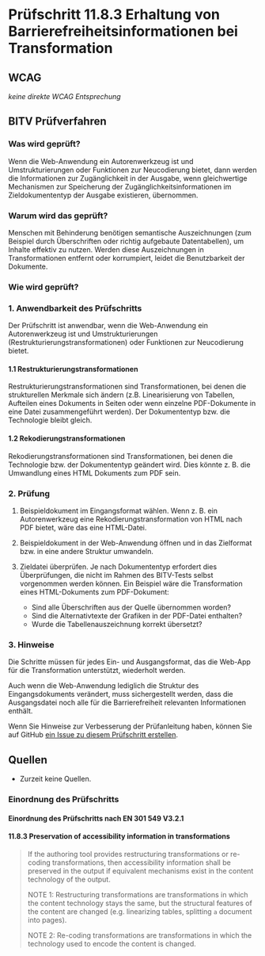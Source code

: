 # Prüfschritt 11.8.3 Erhaltung von Barrierefreiheitsinformationen bei Transformation

## WCAG

_keine direkte WCAG Entsprechung_

## BITV Prüfverfahren

### Was wird geprüft?

Wenn die Web-Anwendung ein Autorenwerkzeug ist und Umstrukturierungen oder Funktionen zur Neucodierung bietet, dann werden die Informationen zur Zugänglichkeit in der Ausgabe, wenn gleichwertige Mechanismen zur Speicherung der Zugänglichkeitsinformationen im Zieldokumententyp der Ausgabe existieren, übernommen.

### Warum wird das geprüft?

Menschen mit Behinderung benötigen semantische Auszeichnungen (zum Beispiel durch Überschriften oder richtig aufgebaute Datentabellen), um Inhalte effektiv zu nutzen. Werden diese Auszeichnungen in Transformationen entfernt oder korrumpiert, leidet die Benutzbarkeit der Dokumente.

### Wie wird geprüft?

### 1\. Anwendbarkeit des Prüfschritts

Der Prüfschritt ist anwendbar, wenn die Web-Anwendung ein Autorenwerkzeug ist und Umstrukturierungen (Restrukturierungstransformationen) oder Funktionen zur Neucodierung bietet.

#### 1.1 Restrukturierungstransformationen

Restrukturierungstransformationen sind Transformationen, bei denen die strukturellen Merkmale sich ändern (z.B. Linearisierung von Tabellen, Aufteilen eines Dokuments in Seiten oder wenn einzelne PDF-Dokumente in eine Datei zusammengeführt werden). Der Dokumententyp bzw. die Technologie bleibt gleich.

#### 1.2 Rekodierungstransformationen

Rekodierungstransformationen sind Transformationen, bei denen die Technologie bzw. der Dokumententyp geändert wird. Dies könnte z. B. die Umwandlung eines HTML Dokuments zum PDF sein.

### 2\. Prüfung

1.  Beispieldokument im Eingangsformat wählen. Wenn z. B. ein Autorenwerkzeug eine Rekodierungstransformation von HTML nach PDF bietet, wäre das eine HTML-Datei.
2.  Beispieldokument in der Web-Anwendung öffnen und in das Zielformat bzw. in eine andere Struktur umwandeln.
3.  Zieldatei überprüfen. Je nach Dokumententyp erfordert dies Überprüfungen, die nicht im Rahmen des BITV-Tests selbst vorgenommen werden können. Ein Beispiel wäre die Transformation eines HTML-Dokuments zum PDF-Dokument:

    -   Sind alle Überschriften aus der Quelle übernommen worden?
    -   Sind die Alternativtexte der Grafiken in der PDF-Datei enthalten?
    -   Wurde die Tabellenauszeichnung korrekt übersetzt?

### 3\. Hinweise

Die Schritte müssen für jedes Ein- und Ausgangsformat, das die Web-App für die Transformation unterstützt, wiederholt werden.

Auch wenn die Web-Anwendung lediglich die Struktur des Eingangsdokuments verändert, muss sichergestellt werden, dass die Ausgangsdatei noch alle für die Barrierefreiheit relevanten Informationen enthält.

Wenn Sie Hinweise zur Verbesserung der Prüfanleitung haben, können Sie auf GitHub [ein Issue zu diesem Prüfschritt erstellen](https://github.com/BIK-BITV/BIK-Web-Test/issues).

## Quellen

-   Zurzeit keine Quellen.

### Einordnung des Prüfschritts

#### Einordnung des Prüfschritts nach EN 301 549 V3.2.1

#### 11.8.3 Preservation of accessibility information in transformations

> If the authoring tool provides restructuring transformations or re-coding transformations, then accessibility information shall be preserved in the output if equivalent mechanisms exist in the content technology of the output.
>
> NOTE 1: Restructuring transformations are transformations in which the content technology stays the same, but the structural features of the content are changed (e.g. linearizing tables, splitting `a` document into pages).
>
> NOTE 2: Re-coding transformations are transformations in which the technology used to encode the content is changed.
